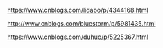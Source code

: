 https://www.cnblogs.com/lidabo/p/4344168.html



http://www.cnblogs.com/bluestorm/p/5981435.html



https://www.cnblogs.com/duhuo/p/5225367.html

